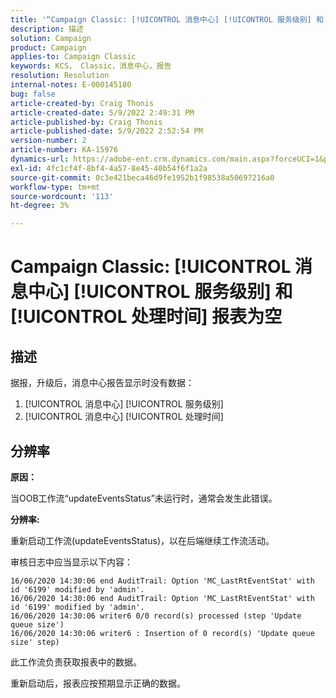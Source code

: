 ```yaml
---
title: '“Campaign Classic: [!UICONTROL 消息中心] [!UICONTROL 服务级别] 和 [!UICONTROL 处理时间] 报表为空'
description: 描述
solution: Campaign
product: Campaign
applies-to: Campaign Classic
keywords: KCS， Classic，消息中心，报告
resolution: Resolution
internal-notes: E-000145180
bug: false
article-created-by: Craig Thonis
article-created-date: 5/9/2022 2:49:31 PM
article-published-by: Craig Thonis
article-published-date: 5/9/2022 2:52:54 PM
version-number: 2
article-number: KA-15976
dynamics-url: https://adobe-ent.crm.dynamics.com/main.aspx?forceUCI=1&pagetype=entityrecord&etn=knowledgearticle&id=7f60453b-a7cf-ec11-a7b5-00224809c196
exl-id: 4fc1cf4f-8bf4-4a57-8e45-40b54f6f1a2a
source-git-commit: 0c3e421beca46d9fe1952b1f98538a50697216a0
workflow-type: tm+mt
source-wordcount: '113'
ht-degree: 3%

---
```


# Campaign Classic: [!UICONTROL 消息中心] [!UICONTROL 服务级别] 和 [!UICONTROL 处理时间] 报表为空

## 描述


据报，升级后，消息中心报告显示时没有数据：

1. [!UICONTROL 消息中心] [!UICONTROL 服务级别]
2. [!UICONTROL 消息中心] [!UICONTROL 处理时间]


## 分辨率


<b>原因： </b>

当OOB工作流“updateEventsStatus”未运行时，通常会发生此错误。

<b>分辨率:</b>

重新启动工作流(updateEventsStatus)，以在后端继续工作流活动。

审核日志中应当显示以下内容：


```
16/06/2020 14:30:06 end AuditTrail: Option 'MC_LastRtEventStat' with id '6199' modified by 'admin'.
16/06/2020 14:30:06 end AuditTrail: Option 'MC_LastRtEventStat' with id '6199' modified by 'admin'.
16/06/2020 14:30:06 writer6 0/0 record(s) processed (step 'Update queue size')
16/06/2020 14:30:06 writer6 : Insertion of 0 record(s) 'Update queue size' step)
```


此工作流负责获取报表中的数据。

重新启动后，报表应按预期显示正确的数据。

